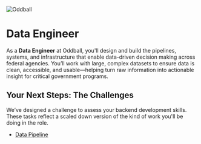![Oddball](https://oddball.io/wp-content/uploads/2024/01/Oddball-Logo-High-Res.png)

# Data Engineer

As a **Data Engineer** at Oddball, you'll design and build the pipelines, systems, and infrastructure that enable data-driven decision making across federal agencies. You’ll work with large, complex datasets to ensure data is clean, accessible, and usable—helping turn raw information into actionable insight for critical government programs.

## Your Next Steps: The Challenges

We’ve designed a challenge to assess your backend development skills. These tasks reflect a scaled down version of the kind of work you'll be doing in the role.

- [Data Pipeline](pipeline/README.md)
